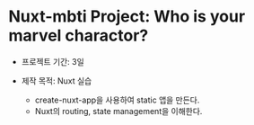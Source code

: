 # Nuxt-mbti Project: Who is your marvel charactor?

- 프로젝트 기간: 3일
- 제작 목적: Nuxt 실습

  - create-nuxt-app을 사용하여 static 앱을 만든다.
  - Nuxt의 routing, state management을 이해한다.
